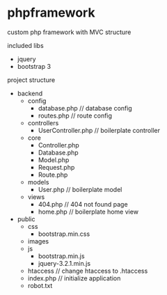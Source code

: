 # phpframework
custom php framework with MVC structure

included libs 
  - jquery
  - bootstrap 3

project structure

- backend
  - config
    - database.php // database config
    - routes.php  // route config
  - controllers
    - UserController.php // boilerplate controller
  - core
    - Controller.php
    - Database.php
    - Model.php
    - Request.php
    - Route.php
  - models
    - User.php // boilerplate model
  - views
    - 404.php // 404 not found page
    - home.php // boilerplate home view
- public
  - css
    - bootstrap.min.css
  - images
  - js
    - bootstrap.min.js
    - jquery-3.2.1.min.js
  - htaccess  // change htaccess to .htaccess
  - index.php // initialize application
  - robot.txt
